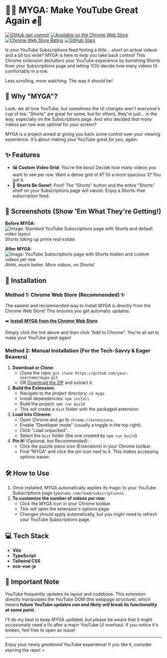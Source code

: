 # 🚀✊ MYGA: Make YouTube Great Again ✊🚀

[![GitHub last commit](https://img.shields.io/github/last-commit/rsmple/myga)](https://github.com/your-username/myga/commits/main)
[![Available on the Chrome Web Store](https://img.shields.io/badge/Chrome%20Web%20Store-Available-brightgreen.svg)](https://chromewebstore.google.com/detail/konfhpobhoanpfggllnfhmmopfoklkcl?utm_source=item-share-cb)
[![Chrome Web Store Rating](https://img.shields.io/chrome-web-store/rating/konfhpobhoanpfggllnfhmmopfoklkcl.svg)](https://chrome.google.com/webstore/detail/konfhpobhoanpfggllnfhmmopfoklkcl)
[![GitHub Stars](https://img.shields.io/github/stars/rsmple/myga?style=social)](https://github.com/your-username/myga/stargazers)

Is your YouTube Subscriptions feed feeling a little... *short* on actual videos and a bit too wide? MYGA is here to help you take back control! This Chrome extension declutters your YouTube experience by banishing Shorts from your Subscriptions page and letting YOU decide how many videos fit comfortably in a row.

Less scrolling, more watching. The way it should be!

## 🤔 Why "MYGA"?

Look, we all love YouTube, but sometimes the UI changes aren't everyone's cup of tea. "Shorts" are great for some, but for others, they're just... in the way, especially on the Subscriptions page. And who decided *that many* videos per row was optimal for *your* screen?

MYGA is a project aimed at giving you back some control over your viewing experience. It's about making *your* YouTube great *for you*, again.

## ✨ Features

*   🖼️ **Custom Video Grid:** You're the boss! Decide how many videos you want to see per row. Want a dense grid of 6? Or a more spacious 3? You got it.
*   🚫 **Shorts Be Gone!:** Poof! The "Shorts" button and the entire "Shorts" shelf on your Subscriptions page will vanish. Enjoy a Shorts-free subscription feed.

## 📸 Screenshots (Show 'Em What They're Getting!)

**Before MYGA:**
![Image: Standard YouTube Subscriptions page with Shorts and default video layout](https://lh3.googleusercontent.com/sWRVxDUb8Cye4oi1jY5KhzYC8vsFmEWYr3Ek2bBi89C56H2hIT1yjD6h8AK2JtwQT8v-vqac2UNr8dxyiRuMNvEq5w=s1600-w1600-h1000)
*Shorts taking up prime real estate.*

**After MYGA:**
![Image: YouTube Subscriptions page with Shorts hidden and custom videos per row](https://lh3.googleusercontent.com/sKu0SiMEXk2uzz-n-w099fvg7yxf0NH99vVaN__x44Ryoz0p9LOv8W5juO3kzJYF8SNSa9OznvO2NvSdnHOF2CnHtw=s1600-w1600-h1000)
*Ahhh, much better. More videos, no Shorts!*

## 🚀 Installation

### Method 1: Chrome Web Store (Recommended) ✨

The easiest and recommended way to install MYGA is directly from the Chrome Web Store! This ensures you get automatic updates.

➡️ **[Install MYGA from the Chrome Web Store](https://chromewebstore.google.com/detail/myga/konfhpobhoanpfggllnfhmmopfoklkcl)**

Simply click the link above and then click "Add to Chrome". You're all set to make your YouTube great again!

### Method 2: Manual Installation (For the Tech-Savvy & Eager Beavers)

1.  **Download or Clone:**
    *   Clone the repo: `git clone https://github.com/your-username/myga.git`
    *   OR [Download the ZIP](https://github.com/rsmple/myga/archive/refs/heads/main.zip) and extract it.
2.  **Build the Extension:**
    *   Navigate to the project directory: `cd myga`
    *   Install dependencies: `npm install`
    *   Build the project: `npm run build`
    *   This will create a `dist` folder with the packaged extension.
3.  **Load into Chrome:**
    *   Open Chrome and go to `chrome://extensions`.
    *   Enable "Developer mode" (usually a toggle in the top right).
    *   Click "Load unpacked".
    *   Select the `dist` folder (the one created by `npm run build`).
4.  **Pin It!** (Optional, but Recommended):
    *   Click the puzzle piece icon (Extensions) in your Chrome toolbar.
    *   Find "MYGA" and click the pin icon next to it. This makes accessing options easier.

## 🛠️ How to Use

1.  Once installed, MYGA automatically applies its magic to your YouTube Subscriptions page (`youtube.com/feed/subscriptions`).
2.  **To customize the number of videos per row:**
    *   Click the MYGA icon in your Chrome toolbar.
    *   This will open the extension's options page.
    *   Changes should apply automatically, but you might need to refresh your YouTube Subscriptions page.

## 💻 Tech Stack

*   **Vite**
*   **TypeScript**
*   **Tailwind CSS**
*   **eco-vue-js**


## 🚨 Important Note

YouTube frequently updates its layout and codebase. This extension directly manipulates the YouTube DOM (the webpage structure), which means **future YouTube updates *can and likely will* break its functionality at some point.**

I'll do my best to keep MYGA updated, but please be aware that it might occasionally need a fix after a major YouTube UI overhaul. If you notice it's broken, feel free to open an issue!

---

Enjoy your newly *greatened* YouTube experience!
If you like it, consider starring the repo! ⭐